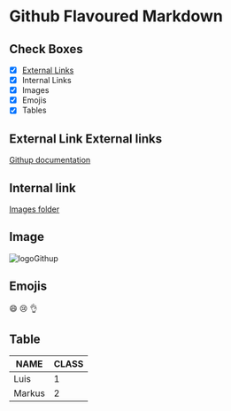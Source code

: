 # Github Flavoured Markdown
## Check Boxes
- [x] [External Links](#el)
- [x] Internal Links
- [x] Images 
- [x] Emojis
- [x] Tables
## External Link <a name="el">External links</a>
[Githup documentation](https://help.github.com/en)
## Internal link
[Images folder](https://github.com/fredymontalvo/authotring/tree/main/images)
## Image 
![logoGithup](https://github.com/DCI-FbW-WD-23-D02-A/BDL-publishing-authoring/blob/main/images/logo.png)
## Emojis
:smile: 😢 :ok_hand:
## Table
| NAME | CLASS |
|------|-------|
| Luis  |   1   |
| Markus |   2   |
